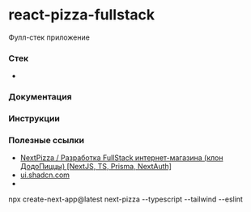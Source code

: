 # react-pizza-fullstack
Фулл-стек приложение

### Стек
* 

### Документация

### Инструкции

### Полезные ссылки
* [NextPizza / Разработка FullStack интернет-магазина (клон ДодоПиццы) [NextJS, TS, Prisma, NextAuth]](https://youtu.be/GUwizGbY4cc)
* [ui.shadcn.com](https://ui.shadcn.com/examples/playground)
* 
npx create-next-app@latest next-pizza --typescript --tailwind --eslint
